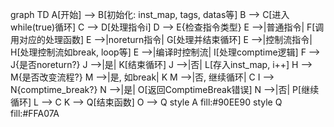 graph TD
    A[开始] --> B[初始化: inst_map, tags, datas等]
    B --> C[进入while(true)循环]
    C --> D[处理指令i]
    D --> E{检查指令类型}
    E -->|普通指令| F[调用对应的处理函数]
    E -->|noreturn指令| G[处理并结束循环]
    E -->|控制流指令| H[处理控制流如break, loop等]
    E -->|编译时控制流| I[处理comptime逻辑]
    F --> J{是否noreturn?}
    J -->|是| K[结束循环]
    J -->|否| L[存入inst_map, i++]
    H --> M{是否改变流程?}
    M -->|是, 如break| K
    M -->|否, 继续循环| C
    I --> N{comptime_break?}
    N -->|是| O[返回ComptimeBreak错误]
    N -->|否| P[继续循环]
    L --> C
    K --> Q[结束函数]
    O --> Q
    style A fill:#90EE90
    style Q fill:#FFA07A
